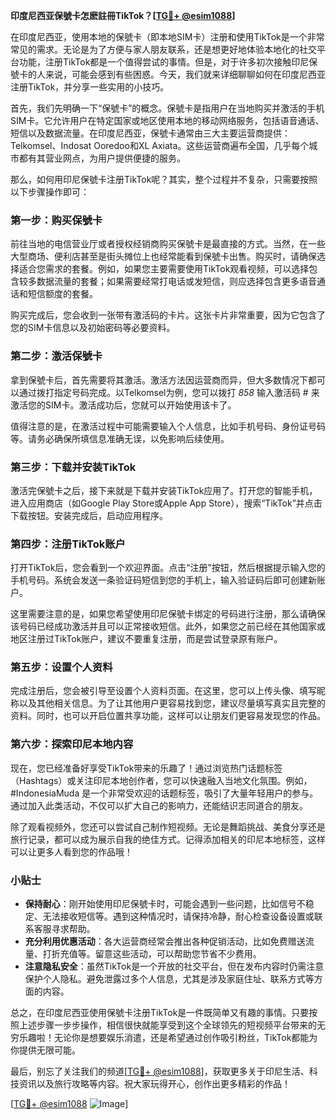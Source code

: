 **印度尼西亚保號卡怎麽註冊TikTok？[[TG💪+ @esim1088](https://t.me/s/esim1088)]**

在印度尼西亚，使用本地的保號卡（即本地SIM卡）注册和使用TikTok是一个非常常见的需求。无论是为了方便与家人朋友联系，还是想更好地体验本地化的社交平台功能，注册TikTok都是一个值得尝试的事情。但是，对于许多初次接触印尼保號卡的人来说，可能会感到有些困惑。今天，我们就来详细聊聊如何在印度尼西亚注册TikTok，并分享一些实用的小技巧。

首先，我们先明确一下“保號卡”的概念。保號卡是指用户在当地购买并激活的手机SIM卡。它允许用户在特定国家或地区使用本地的移动网络服务，包括语音通话、短信以及数据流量。在印度尼西亚，保號卡通常由三大主要运营商提供：Telkomsel、Indosat Ooredoo和XL Axiata。这些运营商遍布全国，几乎每个城市都有其营业网点，为用户提供便捷的服务。

那么，如何用印尼保號卡注册TikTok呢？其实，整个过程并不复杂，只需要按照以下步骤操作即可：

### 第一步：购买保號卡

前往当地的电信营业厅或者授权经销商购买保號卡是最直接的方式。当然，在一些大型商场、便利店甚至是街头摊位上也经常能看到保號卡出售。购买时，请确保选择适合您需求的套餐。例如，如果您主要需要使用TikTok观看视频，可以选择包含较多数据流量的套餐；如果需要经常打电话或发短信，则应选择包含更多语音通话和短信额度的套餐。

购买完成后，您会收到一张带有激活码的卡片。这张卡片非常重要，因为它包含了您的SIM卡信息以及初始密码等必要资料。

### 第二步：激活保號卡

拿到保號卡后，首先需要将其激活。激活方法因运营商而异，但大多数情况下都可以通过拨打指定号码完成。以Telkomsel为例，您可以拨打 *858* 输入激活码 # 来激活您的SIM卡。激活成功后，您就可以开始使用该卡了。

值得注意的是，在激活过程中可能需要输入个人信息，比如手机号码、身份证号码等。请务必确保所填信息准确无误，以免影响后续使用。

### 第三步：下载并安装TikTok

激活完保號卡之后，接下来就是下载并安装TikTok应用了。打开您的智能手机，进入应用商店（如Google Play Store或Apple App Store），搜索“TikTok”并点击下载按钮。安装完成后，启动应用程序。

### 第四步：注册TikTok账户

打开TikTok后，您会看到一个欢迎界面。点击“注册”按钮，然后根据提示输入您的手机号码。系统会发送一条验证码短信到您的手机上，输入验证码后即可创建新账户。

这里需要注意的是，如果您希望使用印尼保號卡绑定的号码进行注册，那么请确保该号码已经成功激活并且可以正常接收短信。此外，如果您之前已经在其他国家或地区注册过TikTok账户，建议不要重复注册，而是尝试登录原有账户。

### 第五步：设置个人资料

完成注册后，您会被引导至设置个人资料页面。在这里，您可以上传头像、填写昵称以及其他相关信息。为了让其他用户更容易找到您，建议尽量填写真实且完整的资料。同时，也可以开启位置共享功能，这样可以让朋友们更容易发现您的作品。

### 第六步：探索印尼本地内容

现在，您已经准备好享受TikTok带来的乐趣了！通过浏览热门话题标签（Hashtags）或关注印尼本地创作者，您可以快速融入当地文化氛围。例如，#IndonesiaMuda 是一个非常受欢迎的话题标签，吸引了大量年轻用户的参与。通过加入此类活动，不仅可以扩大自己的影响力，还能结识志同道合的朋友。

除了观看视频外，您还可以尝试自己制作短视频。无论是舞蹈挑战、美食分享还是旅行记录，都可以成为展示自我的绝佳方式。记得添加相关的印尼本地标签，这样可以让更多人看到您的作品哦！

### 小贴士

- **保持耐心**：刚开始使用印尼保號卡时，可能会遇到一些问题，比如信号不稳定、无法接收短信等。遇到这种情况时，请保持冷静，耐心检查设备设置或联系客服寻求帮助。
- **充分利用优惠活动**：各大运营商经常会推出各种促销活动，比如免费赠送流量、打折充值等。留意这些活动，可以帮助您节省不少费用。
- **注意隐私安全**：虽然TikTok是一个开放的社交平台，但在发布内容时仍需注意保护个人隐私。避免泄露过多个人信息，尤其是涉及家庭住址、联系方式等方面的内容。

总之，在印度尼西亚使用保號卡注册TikTok是一件既简单又有趣的事情。只要按照上述步骤一步步操作，相信很快就能享受到这个全球领先的短视频平台带来的无穷乐趣啦！无论你是想要娱乐消遣，还是希望通过创作吸引粉丝，TikTok都能为你提供无限可能。

最后，别忘了关注我们的频道[[TG💪+ @esim1088](https://t.me/s/esim1088)]，获取更多关于印尼生活、科技资讯以及旅行攻略等内容。祝大家玩得开心，创作出更多精彩的作品！

[[TG💪+ @esim1088](https://t.me/s/esim1088) ![Image](https://i.postimg.cc/4NQfJmqS/Snipaste-2025-05-13-00-14-12.png)]
